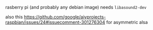 rasberry pi (and probably any debian image) needs `libasound2-dev`

also this https://github.com/google/aiyprojects-raspbian/issues/24#issuecomment-301276304 for asymmetric alsa
